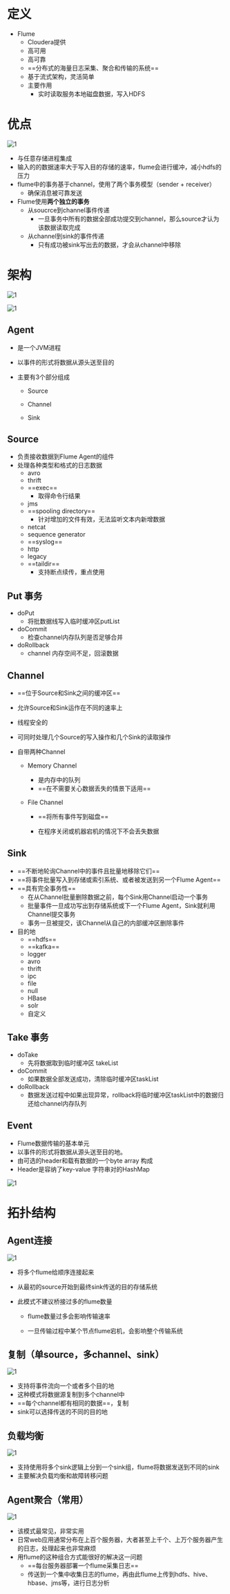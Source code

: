 # 定义

- Flume
  - Cloudera提供
  - 高可用
  - 高可靠
  - ==分布式的海量日志采集、聚合和传输的系统==
  - 基于流式架构，灵活简单
  - 主要作用
    - 实时读取服务本地磁盘数据，写入HDFS



# 优点

![1](img/2.png)

- 与任意存储进程集成
- 输入的的数据速率大于写入目的存储的速率，flume会进行缓冲，减小hdfs的压力
- flume中的事务基于channel，使用了两个事务模型（sender + receiver）
  - 确保消息被可靠发送
- Flume使用**两个独立的事务**
  - 从soucrce到channel事件传递
    - 一旦事务中所有的数据全部成功提交到channel，那么source才认为该数据读取完成
  - 从channel到sink的事件传递
    - 只有成功被sink写出去的数据，才会从channel中移除



# 架构

![1](img/3.png)

![1](img/4.png)



## Agent

- 是一个JVM进程

- 以事件的形式将数据从源头送至目的

- 主要有3个部分组成

  - Source

  - Channel

  - Sink

    

## Source

- 负责接收数据到Flume Agent的组件
- 处理各种类型和格式的日志数据
  - avro
  - thrift
  - ==exec==
    - 取得命令行结果
  - jms
  - ==spooling directory==
    - 针对增加的文件有效，无法监听文本内新增数据
  - netcat
  - sequence generator
  - ==syslog==
  - http
  - legacy
  - ==taildir==
    - 支持断点续传，重点使用



## Put 事务

- doPut
  - 将批数据线写入临时缓冲区putList
- doCommit
  - 检查channel内存队列是否足够合并
- doRollback
  - channel 内存空间不足，回滚数据



## Channel

- ==位于Source和Sink之间的缓冲区==

- 允许Source和Sink运作在不同的速率上

- 线程安全的

- 可同时处理几个Source的写入操作和几个Sink的读取操作

- 自带两种Channel

  - Memory Channel

    - 是内存中的队列
    - ==在不需要关心数据丢失的情景下适用==

  - File Channel

    - ==将所有事件写到磁盘==

    - 在程序关闭或机器宕机的情况下不会丢失数据

      

## Sink

- ==不断地轮询Channel中的事件且批量地移除它们==
- ==将事件批量写入到存储或索引系统、或者被发送到另一个Flume Agent==
- ==具有完全事务性==
  - 在从Channel批量删除数据之前，每个Sink用Channel启动一个事务
  - 批量事件一旦成功写出到存储系统或下一个Flume Agent，Sink就利用Channel提交事务
  - 事务一旦被提交，该Channel从自己的内部缓冲区删除事件
- 目的地
  - ==hdfs==
  - ==kafka==
  - logger
  - avro
  - thrift
  - ipc
  - file
  - null
  - HBase
  - solr
  - 自定义



## Take 事务

- doTake
  - 先将数据取到临时缓冲区 takeList
- doCommit
  - 如果数据全部发送成功，清除临时缓冲区taskList
- doRollback
  - 数据发送过程中如果出现异常，rollback将临时缓冲区taskList中的数据归还给channel内存队列



## Event

- Flume数据传输的基本单元
- 以事件的形式将数据从源头送至目的地。 
- 由可选的header和载有数据的一个byte array 构成
- Header是容纳了key-value 字符串对的HashMap

![1](img/5.png)



# 拓扑结构



## Agent连接

![1](img/6.png)

- 将多个flume给顺序连接起来

- 从最初的source开始到最终sink传送的目的存储系统

- 此模式不建议桥接过多的flume数量

  - flume数量过多会影响传输速率

  - 一旦传输过程中某个节点flume宕机，会影响整个传输系统

    

## 复制（单source，多channel、sink）

![1](img/7.png)

- 支持将事件流向一个或者多个目的地
- 这种模式将数据源复制到多个channel中
- ==每个channel都有相同的数据==，复制
- sink可以选择传送的不同的目的地



## 负载均衡

![1](img/8.png)

- 支持使用将多个sink逻辑上分到一个sink组，flume将数据发送到不同的sink
- 主要解决负载均衡和故障转移问题



## Agent聚合（常用）



![1](img/9.png)

- 该模式最常见，非常实用
- 日常web应用通常分布在上百个服务器，大者甚至上千个、上万个服务器产生的日志，处理起来也非常麻烦
- 用flume的这种组合方式能很好的解决这一问题
  - ==每台服务器部署一个flume采集日志==
  - 传送到一个集中收集日志的flume，再由此flume上传到hdfs、hive、hbase、jms等，进行日志分析 
